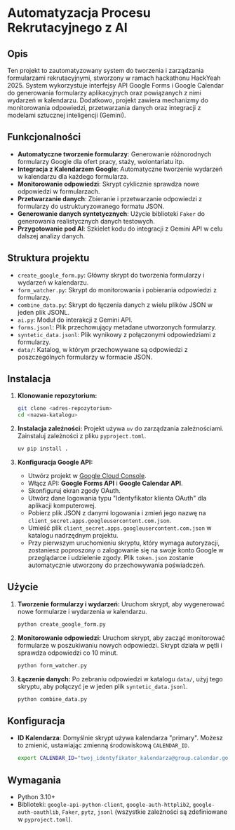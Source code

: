 # Automatyzacja Procesu Rekrutacyjnego z AI

## Opis

Ten projekt to zautomatyzowany system do tworzenia i zarządzania formularzami rekrutacyjnymi, stworzony w ramach hackathonu HackYeah 2025. System wykorzystuje interfejsy API Google Forms i Google Calendar do generowania formularzy aplikacyjnych oraz powiązanych z nimi wydarzeń w kalendarzu. Dodatkowo, projekt zawiera mechanizmy do monitorowania odpowiedzi, przetwarzania danych oraz integracji z modelami sztucznej inteligencji (Gemini).

## Funkcjonalności

-   **Automatyczne tworzenie formularzy**: Generowanie różnorodnych formularzy Google dla ofert pracy, staży, wolontariatu itp.
-   **Integracja z Kalendarzem Google**: Automatyczne tworzenie wydarzeń w kalendarzu dla każdego formularza.
-   **Monitorowanie odpowiedzi**: Skrypt cyklicznie sprawdza nowe odpowiedzi w formularzach.
-   **Przetwarzanie danych**: Zbieranie i przetwarzanie odpowiedzi z formularzy do ustrukturyzowanego formatu JSON.
-   **Generowanie danych syntetycznych**: Użycie biblioteki `Faker` do generowania realistycznych danych testowych.
-   **Przygotowanie pod AI**: Szkielet kodu do integracji z Gemini API w celu dalszej analizy danych.

## Struktura projektu

-   `create_google_form.py`: Główny skrypt do tworzenia formularzy i wydarzeń w kalendarzu.
-   `form_watcher.py`: Skrypt do monitorowania i pobierania odpowiedzi z formularzy.
-   `combine_data.py`: Skrypt do łączenia danych z wielu plików JSON w jeden plik JSONL.
-   `ai.py`: Moduł do interakcji z Gemini API.
-   `forms.jsonl`: Plik przechowujący metadane utworzonych formularzy.
-   `syntetic_data.jsonl`: Plik wynikowy z połączonymi odpowiedziami z formularzy.
-   `data/`: Katalog, w którym przechowywane są odpowiedzi z poszczególnych formularzy w formacie JSON.

## Instalacja

1.  **Klonowanie repozytorium:**
    ```bash
    git clone <adres-repozytorium>
    cd <nazwa-katalogu>
    ```

2.  **Instalacja zależności:**
    Projekt używa `uv` do zarządzania zależnościami. Zainstaluj zależności z pliku `pyproject.toml`.
    ```bash
    uv pip install .
    ```

3.  **Konfiguracja Google API:**
    -   Utwórz projekt w [Google Cloud Console](https://console.cloud.google.com/).
    -   Włącz API: **Google Forms API** i **Google Calendar API**.
    -   Skonfiguruj ekran zgody OAuth.
    -   Utwórz dane logowania typu "Identyfikator klienta OAuth" dla aplikacji komputerowej.
    -   Pobierz plik JSON z danymi logowania i zmień jego nazwę na `client_secret.apps.googleusercontent.com.json`.
    -   Umieść plik `client_secret.apps.googleusercontent.com.json` w katalogu nadrzędnym projektu.
    -   Przy pierwszym uruchomieniu skryptu, który wymaga autoryzacji, zostaniesz poproszony o zalogowanie się na swoje konto Google w przeglądarce i udzielenie zgody. Plik `token.json` zostanie automatycznie utworzony do przechowywania poświadczeń.

## Użycie

1.  **Tworzenie formularzy i wydarzeń:**
    Uruchom skrypt, aby wygenerować nowe formularze i wydarzenia w kalendarzu.
    ```bash
    python create_google_form.py
    ```

2.  **Monitorowanie odpowiedzi:**
    Uruchom skrypt, aby zacząć monitorować formularze w poszukiwaniu nowych odpowiedzi. Skrypt działa w pętli i sprawdza odpowiedzi co 10 minut.
    ```bash
    python form_watcher.py
    ```

3.  **Łączenie danych:**
    Po zebraniu odpowiedzi w katalogu `data/`, użyj tego skryptu, aby połączyć je w jeden plik `syntetic_data.jsonl`.
    ```bash
    python combine_data.py
    ```

## Konfiguracja

-   **ID Kalendarza**: Domyślnie skrypt używa kalendarza "primary". Możesz to zmienić, ustawiając zmienną środowiskową `CALENDAR_ID`.
    ```bash
    export CALENDAR_ID="twoj_identyfikator_kalendarza@group.calendar.google.com"
    ```

## Wymagania

-   Python 3.10+
-   Biblioteki: `google-api-python-client`, `google-auth-httplib2`, `google-auth-oauthlib`, `Faker`, `pytz`, `jsonl` (wszystkie zależności są zdefiniowane w `pyproject.toml`).
